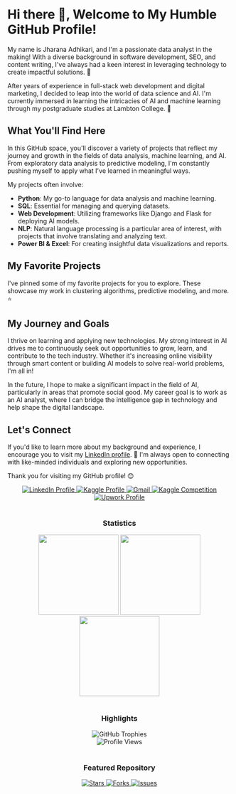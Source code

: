 # Hi there 👋, Welcome to My Humble GitHub Profile!

My name is Jharana Adhikari, and I'm a passionate data analyst in the making! With a diverse background in software development, SEO, and content writing, I've always had a keen interest in leveraging technology to create impactful solutions. 🌟

After years of experience in full-stack web development and digital marketing, I decided to leap into the world of data science and AI. I'm currently immersed in learning the intricacies of AI and machine learning through my postgraduate studies at Lambton College. 🚀

## What You'll Find Here

In this GitHub space, you'll discover a variety of projects that reflect my journey and growth in the fields of data analysis, machine learning, and AI. From exploratory data analysis to predictive modeling, I'm constantly pushing myself to apply what I've learned in meaningful ways.

My projects often involve:
- **Python**: My go-to language for data analysis and machine learning.
- **SQL**: Essential for managing and querying datasets.
- **Web Development**: Utilizing frameworks like Django and Flask for deploying AI models.
- **NLP**: Natural language processing is a particular area of interest, with projects that involve translating and analyzing text.
- **Power BI & Excel**: For creating insightful data visualizations and reports.

## My Favorite Projects

I've pinned some of my favorite projects for you to explore. These showcase my work in clustering algorithms, predictive modeling, and more. ⭐️

## My Journey and Goals

I thrive on learning and applying new technologies. My strong interest in AI drives me to continuously seek out opportunities to grow, learn, and contribute to the tech industry. Whether it's increasing online visibility through smart content or building AI models to solve real-world problems, I'm all in!

In the future, I hope to make a significant impact in the field of AI, particularly in areas that promote social good. My career goal is to work as an AI analyst, where I can bridge the intelligence gap in technology and help shape the digital landscape.

## Let's Connect

If you'd like to learn more about my background and experience, I encourage you to visit my [LinkedIn profile](https://www.linkedin.com/in/jharana-adhikari). 💼 I'm always open to connecting with like-minded individuals and exploring new opportunities.

Thank you for visiting my GitHub profile! 😊

<div align="center">
  <a href="https://www.linkedin.com/in/jharana-adhikari/" target="_blank">
    <img src="https://img.shields.io/badge/LinkedIn-0077B5?style=for-the-badge&logo=linkedin&logoColor=white" alt="LinkedIn Profile" />
  </a>
  <a href="https://www.kaggle.com/jharanaadhikari23/competitions" target="_blank">
    <img src="https://img.shields.io/badge/Kaggle-20BEFF?style=for-the-badge&logo=Kaggle&logoColor=white" alt="Kaggle Profile" />
  </a>
  <a href="mailto:jharanaadk@gmail.com">
    <img src="https://img.shields.io/badge/-Gmail-%23333?style=for-the-badge&logo=gmail&logoColor=white" alt="Gmail" />
  </a>
  <a href="https://www.kaggle.com/competitions/is-the-traffic-collision-fatal" target="_blank">
    <img src="https://img.shields.io/badge/Kaggle%20Competition-20BEFF?style=for-the-badge&logo=Kaggle&logoColor=white" alt="Kaggle Competition" />
  </a>
  <a href="https://www.upwork.com/freelancers/~0105eb76e2aa846950?mp_source=share" target="_blank">
    <img src="https://img.shields.io/badge/Upwork-6F5D8F?style=for-the-badge&logo=upwork&logoColor=white" alt="Upwork Profile" />
  </a>
</div>

<br/>

<h3 align="center">Statistics</h3>
<div align="center">
  <img src="http://github-profile-summary-cards.vercel.app/api/cards/stats?username=jharana-adhikari-AI&theme=swift" height="180em" />
  <img src="http://github-profile-summary-cards.vercel.app/api/cards/repos-per-language?username=jharana-adhikari-AI&theme=swift" height="180em" />
  <img src="http://github-profile-summary-cards.vercel.app/api/cards/profile-details?username=jharana-adhikari-AI&theme=swift" height="180em" />
</div>

<br/>

<h3 align="center">Highlights</h3>
<div align="center">
  <img src="https://github-profile-trophy.vercel.app/?username=jharana-adhikari-AI&theme=swift&row=2&column=3" alt="GitHub Trophies"/>
  <br/>
  <img src="https://komarev.com/ghpvc/?username=jharana-adhikari-AI&label=Profile%20views&color=0e75b6&style=flat" alt="Profile Views"/>
</div>

<br/>

<h3 align="center">Featured Repository</h3>
<div align="center">
  <a href="https://github.com/jharana-adhikari-AI/BigDataNYCHousing" target="_blank">
    <img src="https://img.shields.io/github/stars/jharana-adhikari-AI/BigDataNYCHousing?style=for-the-badge&logo=github&logoColor=white" alt="Stars" />
    <img src="https://img.shields.io/github/forks/jharana-adhikari-AI/BigDataNYCHousing?style=for-the-badge&logo=github&logoColor=white" alt="Forks" />
    <img src="https://img.shields.io/github/issues/jharana-adhikari-AI/BigDataNYCHousing?style=for-the-badge&logo=github&logoColor=white" alt="Issues" />
  </a>
</div>
